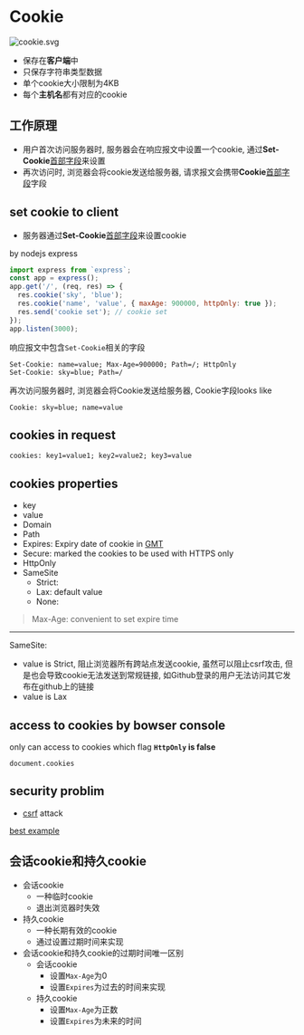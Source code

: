# Cookie

![cookie.svg](Cookie.svg)

- 保存在**客户端**中
- 只保存字符串类型数据
- 单个cookie大小限制为4KB
- 每个**主机名**都有对应的cookie

## 工作原理

- 用户首次访问服务器时, 服务器会在响应报文中设置一个cookie, 通过**Set-Cookie**[首部字段](Http_Response_Message.md)来设置
- 再次访问时, 浏览器会将cookie发送给服务器, 请求报文会携带**Cookie**[首部字段](Http_Request_Message.md)字段

## set cookie to client

- 服务器通过**Set-Cookie**[首部字段](Http_Response_Message.md)来设置cookie

by nodejs express

```js
import express from `express`;
const app = express();
app.get('/', (req, res) => {
  res.cookie('sky', 'blue');
  res.cookie('name', 'value', { maxAge: 900000, httpOnly: true });
  res.send('cookie set'); // cookie set
});
app.listen(3000);
```

响应报文中包含`Set-Cookie`相关的字段

```http
Set-Cookie: name=value; Max-Age=900000; Path=/; HttpOnly
Set-Cookie: sky=blue; Path=/
```

再次访问服务器时, 浏览器会将Cookie发送给服务器, Cookie字段looks like

```http
Cookie: sky=blue; name=value
```

## cookies in request

```http
cookies: key1=value1; key2=value2; key3=value
```

## cookies properties

- key
- value
- Domain
- Path
- Expires: Expiry date of cookie in [GMT]()
- Secure: marked the cookies to be used with HTTPS only
- HttpOnly
- SameSite
  - Strict:
  - Lax: default value
  - None:

> Max-Age: convenient to set expire time

---

SameSite:

- value is Strict, 阻止浏览器所有跨站点发送cookie, 虽然可以阻止csrf攻击, 但是也会导致cookie无法发送到常规链接, 如Github登录的用户无法访问其它发布在github上的链接
- value is Lax

## access to cookies by bowser console

only can access to cookies which flag **`HttpOnly` is false**

`document.cookies`

## security problim

- [csrf](Web_CSRF.md) attack

[best example](https://github.com/LearnWebCode/youtube-cookies-and-more/tree/main/01-cookies)

## 会话cookie和持久cookie

- 会话cookie
  - 一种临时cookie
  - 退出浏览器时失效
- 持久cookie
  - 一种长期有效的cookie
  - 通过设置过期时间来实现
- 会话cookie和持久cookie的过期时间唯一区别
  - 会话cookie
    - 设置`Max-Age`为0
    - 设置`Expires`为过去的时间来实现
  - 持久cookie
    - 设置`Max-Age`为正数
    - 设置`Expires`为未来的时间